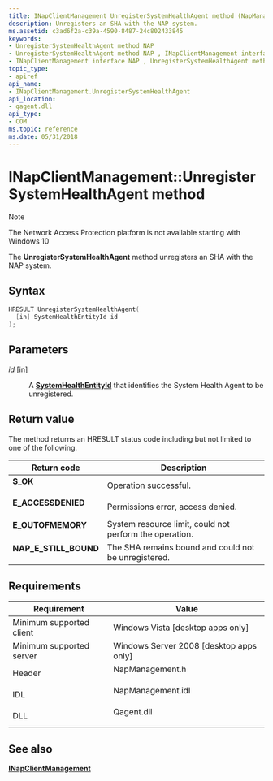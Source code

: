 ```yaml
---
title: INapClientManagement UnregisterSystemHealthAgent method (NapManagement.h)
description: Unregisters an SHA with the NAP system.
ms.assetid: c3ad6f2a-c39a-4590-8487-24c802433845
keywords:
- UnregisterSystemHealthAgent method NAP
- UnregisterSystemHealthAgent method NAP , INapClientManagement interface
- INapClientManagement interface NAP , UnregisterSystemHealthAgent method
topic_type:
- apiref
api_name:
- INapClientManagement.UnregisterSystemHealthAgent
api_location:
- qagent.dll
api_type:
- COM
ms.topic: reference
ms.date: 05/31/2018
---
```


# INapClientManagement::UnregisterSystemHealthAgent method

> [!Note]  
> The Network Access Protection platform is not available starting with Windows 10

 

The **UnregisterSystemHealthAgent** method unregisters an SHA with the NAP system.

## Syntax


```C++
HRESULT UnregisterSystemHealthAgent(
  [in] SystemHealthEntityId id
);
```



## Parameters

<dl> <dt>

*id* \[in\]
</dt> <dd>

A [**SystemHealthEntityId**](nap-datatypes.md) that identifies the System Health Agent to be unregistered.

</dd> </dl>

## Return value

The method returns an HRESULT status code including but not limited to one of the following.



| Return code                                                                                         | Description                                                        |
|-----------------------------------------------------------------------------------------------------|--------------------------------------------------------------------|
| <dl> <dt>**S\_OK**</dt> </dl>                | Operation successful.<br/>                                   |
| <dl> <dt>**E\_ACCESSDENIED**</dt> </dl>      | Permissions error, access denied.<br/>                       |
| <dl> <dt>**E\_OUTOFMEMORY**</dt> </dl>       | System resource limit, could not perform the operation.<br/> |
| <dl> <dt>**NAP\_E\_STILL\_BOUND**</dt> </dl> | The SHA remains bound and could not be unregistered.<br/>    |



 

## Requirements



| Requirement | Value |
|-------------------------------------|----------------------------------------------------------------------------------------------|
| Minimum supported client<br/> | Windows Vista \[desktop apps only\]<br/>                                               |
| Minimum supported server<br/> | Windows Server 2008 \[desktop apps only\]<br/>                                         |
| Header<br/>                   | <dl> <dt>NapManagement.h</dt> </dl>   |
| IDL<br/>                      | <dl> <dt>NapManagement.idl</dt> </dl> |
| DLL<br/>                      | <dl> <dt>Qagent.dll</dt> </dl>        |



## See also

<dl> <dt>

[**INapClientManagement**](inapclientmanagement.md)
</dt> </dl>

 

 





